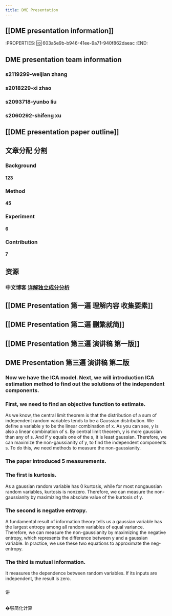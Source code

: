 ```yaml
---
title: DME Presentation
---
```


## [[DME presentation information]]
:PROPERTIES:
:id: 603a5e9b-b946-41ee-9a71-940f862daeac
:END:
## DME presentation team information
### s2119299-weijian zhang
### s2018229-xi zhao
### s2093718-yunbo liu
### s2060292-shifeng xu
## [[DME presentation paper outline]]
## 文章分配 分割
### Background
#### 123
### Method
#### 45
### Experiment
#### 6
### Contribution
#### 7
## 资源
### 中文博客 [详解独立成分分析](https://j.mp/3bloY8M)
## [[DME Presentation 第一遍 理解内容 收集要素]]
## [[DME Presentation 第二遍 删繁就简]]
## [[DME Presentation 第三遍 演讲稿 第一版]]
## DME Presentation 第三遍 演讲稿 第二版
### Now we have the ICA model. Next, we will introduction ICA estimation method to find out the solutions of the independent components.
### First, we need to find an objective function to estimate.
As we know, the central limit theorem is that the distribution of a sum of independent random variables tends to be a Gaussian distribution.
We define a variable y to be the linear combination of x. As you can see, y is also a linear combination of s. 
By central limit theorem, y is more gaussian than any of s. And if y equals one of the s, it is least gaussian. 
Therefore, we can maximize the non-gaussianity of y, to find the independent components s.
To do this, we need methods to measure the non-gaussianity.
### The paper introduced 5 measurements.
### The first is kurtosis.
As a gaussian random variable has 0 kurtosis, while for most nongaussian random variables, kurtosis is nonzero.
Therefore, we can measure the non-gaussianity by maximizing the absolute value of the kurtosis of y.
### The second is negative entropy.
A fundamental result of information theory tells us a gaussian variable has the largest entropy among all random variables of equal variance.
Therefore, we can measure the non-gaussianity by maximizing the negative entropy, which represents the difference between y and a gaussian variable. 
In practice, we use these two equations to approximate the neg-entropy.
### The third is mutual information.
It measures the dependence between random variables. If its inputs are independent, the result is zero.
###
讲
###
##
�够简化计算
###
##
